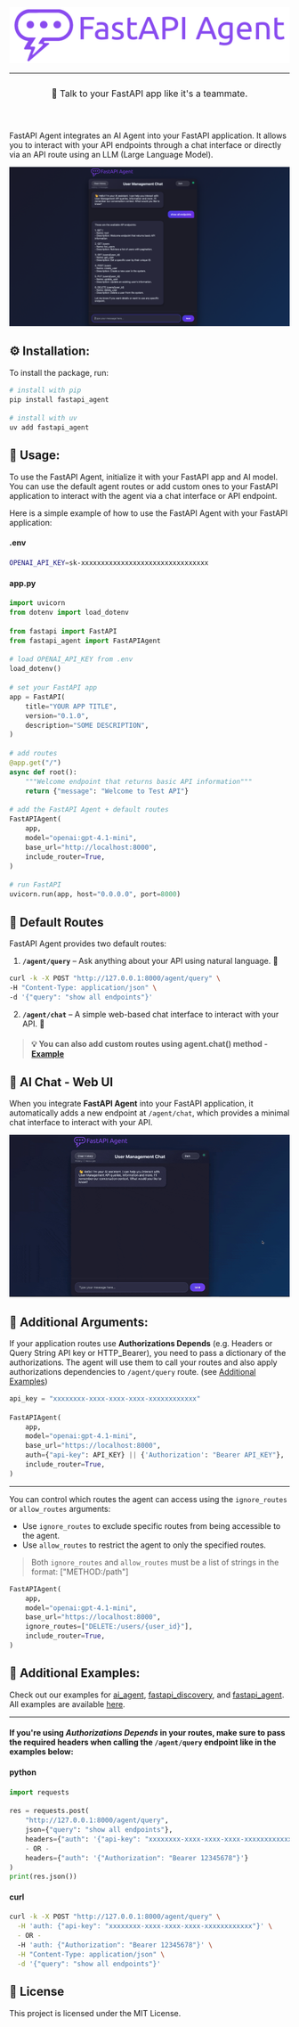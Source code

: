 <div align="denter">

![FastAPI Agent Logo](https://raw.githubusercontent.com/orco82/fastapi-agent/main/assets/fastapi-agent-1.png)

</div>

---

<p align="center" style="padding:10px;font-size:16px"> 💬 Talk to your FastAPI app like it's a teammate.</p>

<br>

FastAPI Agent integrates an AI Agent into your FastAPI application.
It allows you to interact with your API endpoints through a chat interface or directly via an API route using an LLM (Large Language Model).

![fastapi screenshot](https://raw.githubusercontent.com/orco82/fastapi-agent/main/assets/fastapi-agent-screenshot.png)

## ⚙️ Installation:

To install the package, run:
```bash
# install with pip
pip install fastapi_agent

# install with uv
uv add fastapi_agent
```


## 🧪 Usage:

To use the FastAPI Agent, initialize it with your FastAPI app and AI model.<br>
You can use the default agent routes or add custom ones to your FastAPI application to interact with the agent via a chat interface or API endpoint.

Here is a simple example of how to use the FastAPI Agent with your FastAPI application:

#### .env
```bash
OPENAI_API_KEY=sk-xxxxxxxxxxxxxxxxxxxxxxxxxxxxxxxx
```

#### app.py
```python
import uvicorn
from dotenv import load_dotenv

from fastapi import FastAPI
from fastapi_agent import FastAPIAgent

# load OPENAI_API_KEY from .env
load_dotenv()

# set your FastAPI app
app = FastAPI(
    title="YOUR APP TITLE",
    version="0.1.0",
    description="SOME DESCRIPTION",
)

# add routes
@app.get("/")
async def root():
    """Welcome endpoint that returns basic API information"""
    return {"message": "Welcome to Test API"}

# add the FastAPI Agent + default routes
FastAPIAgent(
    app,
    model="openai:gpt-4.1-mini",
    base_url="http://localhost:8000",
    include_router=True,
)

# run FastAPI
uvicorn.run(app, host="0.0.0.0", port=8000)
```


## 🧭 Default Routes

FastAPI Agent provides two default routes:

1. **`/agent/query`** – Ask anything about your API using natural language. 🧠

  ```bash
curl -k -X POST "http://127.0.0.1:8000/agent/query" \
  -H "Content-Type: application/json" \
  -d '{"query": "show all endpoints"}'
```

2. **`/agent/chat`** – A simple web-based chat interface to interact with your API. 💬

> #### 💡 You can also add custom routes using agent.chat() method - [Example](https://github.com/orco82/fastapi-agent/blob/main/examples/3_fastapi_agent_example.py)
 

## 💬 AI Chat - Web UI
When you integrate **FastAPI Agent** into your FastAPI application, it automatically adds a new endpoint at `/agent/chat`, which provides a minimal chat interface to interact with your API.

![fastapi demo](https://raw.githubusercontent.com/orco82/fastapi-agent/main/assets/fastapi-agent-demo.gif)


## 🧩 Additional Arguments:

If your application routes use **Authorizations Depends** (e.g. Headers or Query String API key or HTTP_Bearer), you need to pass a dictionary of the authorizations.
The agent will use them to call your routes and also apply authorizations dependencies to `/agent/query` route. (see [Additional Examples](https://github.com/orco82/fastapi-agent/blob/main/README.md#-additional-examples))

```python
api_key = "xxxxxxxx-xxxx-xxxx-xxxx-xxxxxxxxxxxx"

FastAPIAgent(
    app,
    model="openai:gpt-4.1-mini",
    base_url="https://localhost:8000",
    auth={"api-key": API_KEY} || {'Authorization': "Bearer API_KEY"},
    include_router=True,
)
```

---

You can control which routes the agent can access using the `ignore_routes` or `allow_routes` arguments:
 - Use `ignore_routes` to exclude specific routes from being accessible to the agent.
 - Use `allow_routes` to restrict the agent to only the specified routes.

> Both `ignore_routes` and `allow_routes` must be a list of strings in the format: ["METHOD:/path"]

```python
FastAPIAgent(
    app,
    model="openai:gpt-4.1-mini",
    base_url="https://localhost:8000",
    ignore_routes=["DELETE:/users/{user_id}"],
    include_router=True,
)
```


## 📁 Additional Examples:

Check out our examples for [ai_agent](https://github.com/orco82/fastapi-agent/blob/main/examples/1_ai_agent_example.py), 
[fastapi_discovery](https://github.com/orco82/fastapi-agent/blob/main/examples/2_fastapi_discovery_example.py), 
and [fastapi_agent](https://github.com/orco82/fastapi-agent/blob/main/examples/3_fastapi_agent_example.py).  
All examples are available [here](https://github.com/orco82/fastapi-agent/blob/main/examples/).

---

#### If you're using *Authorizations Depends* in your routes, make sure to pass the required headers when calling the `/agent/query` endpoint like in the examples below:

#### python
```python
import requests

res = requests.post(
    "http://127.0.0.1:8000/agent/query", 
    json={"query": "show all endpoints"},
    headers={"auth": '{"api-key": "xxxxxxxx-xxxx-xxxx-xxxx-xxxxxxxxxxxx"}'}
    - OR - 
    headers={"auth": '{"Authorization": "Bearer 12345678"}'}
)
print(res.json())
```

#### curl
```bash
curl -k -X POST "http://127.0.0.1:8000/agent/query" \
  -H 'auth: {"api-key": "xxxxxxxx-xxxx-xxxx-xxxx-xxxxxxxxxxxx"}' \
  - OR -
  -H 'auth: {"Authorization": "Bearer 12345678"}' \
  -H "Content-Type: application/json" \
  -d '{"query": "show all endpoints"}'
```


## 📜 License

This project is licensed under the MIT License.
